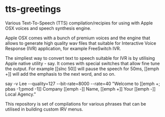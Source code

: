 # tts-greetings
Various Text-To-Speech (TTS) compilation/recipies for using with Apple OSX voices and speech synthesis engine.

Apple OSX comes with a bunch of premium voices and the engine that allows to generate high quality wav files that suitable for Interactive Voice Response (IVR) application, for example FreeSwitch IVR.

The simpliest way to convert text to speech suitable for IVR is by utilising Apple native utility - say. It comes with special switches that allow fine tune the output. For example \[\[slnc 50\]\] will pause the speech for 50ms, \[\[emph +\]\] will add the emphasis to the next word, and so on.

say -v Lee --quality=127 --bit-rate=8000 --rate=40 "Welcome to \[\[emph +; pbas -1;pmod -1\]\] Company \[\[emph -\]\] Name, \[\[emph +\]\] Your \[\[emph -\]\] Local Agency."

This repository is set of compilations for various phrases that can be utilised in building custom IRV menus.
